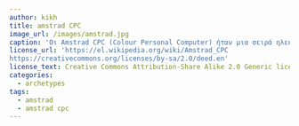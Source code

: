 ```yaml
---
author: kikh
title: amstrad CPC
image_url: /images/amstrad.jpg
caption: 'Οι Amstrad CPC (Colour Personal Computer) ήταν μια σειρά ηλεκτρονικών υπολογιστών 8-bit. Παρουσιάστηκαν από την εταιρεία Amstrad το 1984. Διέθεταν έγχρωμη ή μονόχρωμη οθόνη..'
license_url: 'https://el.wikipedia.org/wiki/Amstrad_CPC
https://creativecommons.org/licenses/by-sa/2.0/deed.en'
license_text: Creative Commons Attribution-Share Alike 2.0 Generic license.
categories:
  - archetypes
tags:
  - amstrad
  - amstrad cpc
---
```

